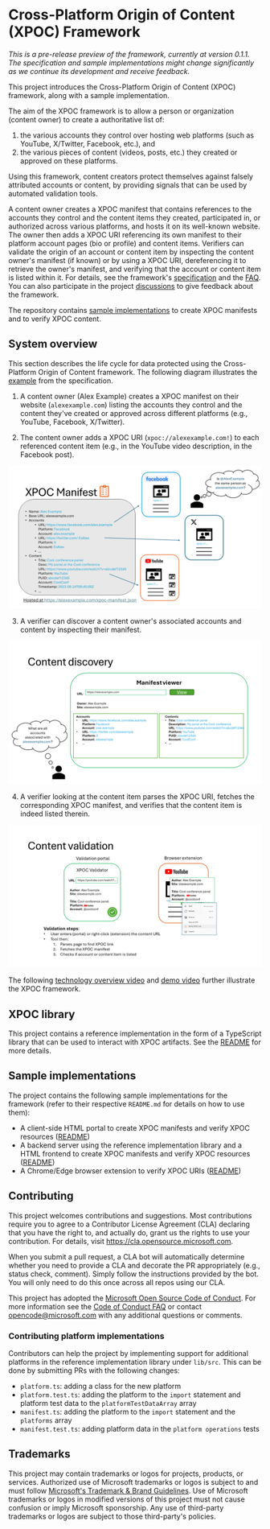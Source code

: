 # Cross-Platform Origin of Content (XPOC) Framework

_This is a pre-release preview of the framework, currently at version 0.1.1. The specification and sample implementations might change significantly as we continue its development and receive feedback._

This project introduces the Cross-Platform Origin of Content (XPOC) framework, along with a sample implementation.

The aim of the XPOC framework is to allow a person or organization (content owner) to create a authoritative list of:  

1. the various accounts they control over hosting web platforms (such as YouTube, X/Twitter, Facebook, etc.), and
2. the various pieces of content (videos, posts, etc.) they created or approved on these platforms.

Using this framework, content creators protect themselves against falsely attributed accounts or content, by providing signals that can be used by automated validation tools.

A content owner creates a XPOC manifest that contains references to the accounts they control and the content items they created, participated in, or authorized across various platforms, and hosts it on its well-known website. The owner then adds a XPOC URI referencing its own manifest to their platform account pages (bio or profile) and content items. Verifiers can validate the origin of an account or content item by inspecting the content owner's manifest (if known) or by using a XPOC URI, dereferencing it to retrieve the owner's manifest, and verifying that the account or content item is listed within it. For details, see the framework's [specification](./doc//xpoc-specification.md) and the [FAQ](./doc/FAQ.md). You can also participate in the project [discussions](https://github.com/microsoft/xpoc-framework/discussions) to give feedback about the framework.

The repository contains [sample implementations](#sample-implementations) to create XPOC manifests and to verify XPOC content.

## System overview

This section describes the life cycle for data protected using the Cross-Platform Origin of Content framework. The following diagram illustrates the [example](./doc/xpoc-specification.md#example) from the specification.

1. A content owner (Alex Example) creates a XPOC manifest on their website (`alexexample.com`) listing the accounts they control and the content they've created or approved across different platforms (e.g., YouTube, Facebook, X/Twitter).

2. The content owner adds a XPOC URI (`xpoc://alexexample.com!`) to each referenced content item (e.g., in the YouTube video description, in the Facebook post).

![XPOC manifest](./doc/xpoc_manifest.PNG)

3. A verifier can discover a content owner's associated accounts and content by inspecting their manifest.

![XPOC discovery](./doc/xpoc_discovery.PNG)

4. A verifier looking at the content item parses the XPOC URI, fetches the corresponding XPOC manifest, and verifies that the content item is indeed listed therein.

![XPOC validation](./doc/xpoc_validation.PNG)

The following [technology overview video](https://www.youtube.com/watch?v=G9OGrOpNif8) and [demo video](https://www.youtube.com/watch?v=PNn_ex_J-YA) further illustrate the XPOC framework.

## XPOC library

This project contains a reference implementation in the form of a TypeScript library that can be used to interact with XPOC artifacts. See the [README](./lib/README.md) for more details.

## Sample implementations

The project contains the following sample implementations for the framework (refer to their respective `README.md` for details on how to use them):

-   A client-side HTML portal to create XPOC manifests and verify XPOC resources ([README](./samples/client-side-html/README.md))
-   A backend server using the reference implementation library and a HTML frontend to create XPOC manifests and verify XPOC resources ([README](./samples/server-backend/README.md))
-   A Chrome/Edge browser extension to verify XPOC URIs ([README](./samples/browser-extension/README.md))

## Contributing

This project welcomes contributions and suggestions. Most contributions require you to agree to a
Contributor License Agreement (CLA) declaring that you have the right to, and actually do, grant us
the rights to use your contribution. For details, visit https://cla.opensource.microsoft.com.

When you submit a pull request, a CLA bot will automatically determine whether you need to provide
a CLA and decorate the PR appropriately (e.g., status check, comment). Simply follow the instructions
provided by the bot. You will only need to do this once across all repos using our CLA.

This project has adopted the [Microsoft Open Source Code of Conduct](https://opensource.microsoft.com/codeofconduct/).
For more information see the [Code of Conduct FAQ](https://opensource.microsoft.com/codeofconduct/faq/) or
contact [opencode@microsoft.com](mailto:opencode@microsoft.com) with any additional questions or comments.

### Contributing platform implementations

Contributors can help the project by implementing support for additional platforms in the reference implementation
library under `lib/src`. This can be done by submitting PRs with the following changes:

-    `platform.ts`: adding a class for the new platform
-    `platform.test.ts`: adding the platform to the `import` statement and platform test data to the `platformTestDataArray` array 
-    `manifest.ts`: adding the platform to the `import` statement and the `platforms` array
-    `manifest.test.ts`: adding platform data in the `platform operations` tests

## Trademarks

This project may contain trademarks or logos for projects, products, or services. Authorized use of Microsoft
trademarks or logos is subject to and must follow
[Microsoft's Trademark & Brand Guidelines](https://www.microsoft.com/en-us/legal/intellectualproperty/trademarks/usage/general).
Use of Microsoft trademarks or logos in modified versions of this project must not cause confusion or imply Microsoft sponsorship.
Any use of third-party trademarks or logos are subject to those third-party's policies.
